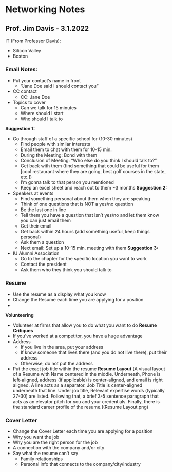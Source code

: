 # Networking Notes
## Prof. Jim Davis - 3.1.2022

IT (From Professor Davis):
- Silicon Valley
- Boston

### Email Notes:
- Put your contact’s name in front
	- “Jane Doe said I should contact you”
- CC contact
	- CC: Jane Doe
- Topics to cover
	- Can we talk for 15 minutes
	- Where should I start
	- Who should I talk to

**Suggestion 1:**
- Go through staff of a specific school for (10-30 minutes)
	- Find people with similar interests
	- Email them to chat with them for 10-15 min.
	- During the Meeting: Bond with them
	- Conclusion of Meeting: “Who else do you think I should talk to?”
	- Get back with them (find something that could be useful for them [cool restaurant where they are going, best golf courses in the state, etc.])
	- I’m gonna talk to that person you mentioned
	- Keep an excel sheet and reach out to them ~3 months
**Suggestion 2:**
- Speakers at events
	- Find something personal about them when they are speaking
	- Think of one questions that is NOT a yes/no question
	- Be the last one in line
	- Tell them you have a question that isn’t yes/no and let them know you can just email them
	- Get their email
	- Get back within 24 hours (add something useful, keep things personal)
	- Ask them a question
	- Next email: Set up a 10-15 min. meeting with them
**Suggestion 3:**
- IU Alumni Association
	- Go to the chapter for the specific location you want to work
	- Contact the president
	- Ask them who they think you should talk to

### Resume
- Use the resume as a display what you know
- Change the Resume each time you are applying for a position
- 
**Volunteering**
- Volunteer at firms that allow you to do what you want to do
**Resume Critiques**
- If you've worked at a competitor, you have a huge advantage
- Address
  - If you live in the area, put your address
  - If know someone that lives there (and you do not live there), put their address
  - Otherwise, do not put the address
- Put the exact job title within the resume
**Resume Layout**
[A visual layout of a Resume with Name centered in the middle. Underneath, Phone is left-aligned, address (if applicable) is center-aligned, and email is right aligned. A line acts as a separator. Job Title is center-aligned underneath that line. Under job title, Relevant expertise words (typically 27-30) are listed. Following that, a brief 3-5 sentence paragraph that acts as an elevator pitch for you and your credentials. Finally, there is the standard career profile of the resume.](Resume Layout.png)

### Cover Letter
- Change the Cover Letter each time you are applying for a position
- Why you want the job
- Why you are the right person for the job
- A connection with the company and/or city
- Say what the resume can't say
  - Family relationships
  - Personal info that connects to the company/city/industry